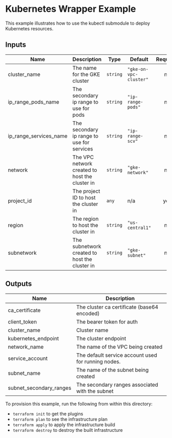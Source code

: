 # Kubernetes Wrapper Example

This example illustrates how to use the kubectl submodule to deploy Kubernetes resources.

<!-- BEGINNING OF PRE-COMMIT-TERRAFORM DOCS HOOK -->
## Inputs

| Name | Description | Type | Default | Required |
|------|-------------|------|---------|:--------:|
| cluster\_name | The name for the GKE cluster | `string` | `"gke-on-vpc-cluster"` | no |
| ip\_range\_pods\_name | The secondary ip range to use for pods | `string` | `"ip-range-pods"` | no |
| ip\_range\_services\_name | The secondary ip range to use for services | `string` | `"ip-range-scv"` | no |
| network | The VPC network created to host the cluster in | `string` | `"gke-network"` | no |
| project\_id | The project ID to host the cluster in | `any` | n/a | yes |
| region | The region to host the cluster in | `string` | `"us-central1"` | no |
| subnetwork | The subnetwork created to host the cluster in | `string` | `"gke-subnet"` | no |

## Outputs

| Name | Description |
|------|-------------|
| ca\_certificate | The cluster ca certificate (base64 encoded) |
| client\_token | The bearer token for auth |
| cluster\_name | Cluster name |
| kubernetes\_endpoint | The cluster endpoint |
| network\_name | The name of the VPC being created |
| service\_account | The default service account used for running nodes. |
| subnet\_name | The name of the subnet being created |
| subnet\_secondary\_ranges | The secondary ranges associated with the subnet |

<!-- END OF PRE-COMMIT-TERRAFORM DOCS HOOK -->

To provision this example, run the following from within this directory:
- `terraform init` to get the plugins
- `terraform plan` to see the infrastructure plan
- `terraform apply` to apply the infrastructure build
- `terraform destroy` to destroy the built infrastructure
